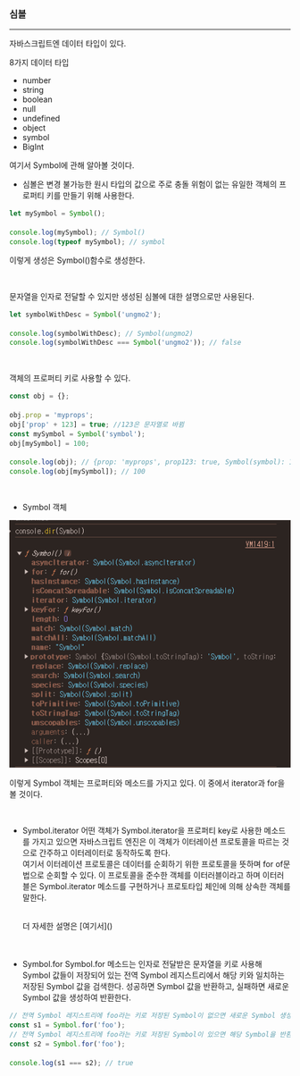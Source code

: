 ### 심볼

---

자바스크립트엔 데이터 타입이 있다.

8가지 데이터 타입

- number
- string
- boolean
- null
- undefined
- object
- symbol
- BigInt

여기서 Symbol에 관해 알아볼 것이다.

- 심볼은 변경 불가능한 원시 타입의 값으로 주로 충돌 위험이 없는 유일한 객체의 프로퍼티 키를 만들기 위해 사용한다.

```javascript
let mySymbol = Symbol();

console.log(mySymbol); // Symbol()
console.log(typeof mySymbol); // symbol
```

이렇게 생성은 Symbol()함수로 생성한다.

<br/> 

문자열을 인자로 전달할 수 있지만 생성된 심볼에 대한 설명으로만 사용된다.

```javascript
let symbolWithDesc = Symbol('ungmo2');

console.log(symbolWithDesc); // Symbol(ungmo2)
console.log(symbolWithDesc === Symbol('ungmo2')); // false
```
<br/> 


객체의 프로퍼티 키로 사용할 수 있다.

```javascript
const obj = {};

obj.prop = 'myprops';
obj['prop' + 123] = true; //123은 문자열로 바뀜
const mySymbol = Symbol('symbol');
obj[mySymbol] = 100;

console.log(obj); // {prop: 'myprops', prop123: true, Symbol(symbol): 100}
console.log(obj[mySymbol]); // 100
```
<br/> 


- Symbol 객체

![alt text](./Image/심볼.png)


이렇게 Symbol 객체는 프로퍼티와 메소드를 가지고 있다. 이 중에서 iterator과 for을 볼 것이다.

<br/> 

- Symbol.iterator
  어떤 객체가 Symbol.iterator을 프로퍼티 key로 사용한 메소드를 가지고 있으면 자바스크립트 엔진은 이 객체가 이터레이션 프로토콜을 따르는 것으로 간주하고 이터레이터로 동작하도록 한다.
  <br/> 
  여기서 이터레이션 프로토콜은 데이터를 순회하기 위한 프로토콜을 뜻하며 for of문법으로 순회할 수 있다.
  이 프로토콜을 준수한 객체를 이터러블이라고 하며 이터러블은 Symbol.iterator 메소드를 구현하거나 프로토타입 체인에 의해 상속한 객체를 말한다.

  <br/> 
  더 자세한 설명은 [여기서]()
  <br/> <br/> <br/> 

- Symbol.for
  Symbol.for 메소드는 인자로 전달받은 문자열을 키로 사용해 Symbol 값들이 저장되어 있는 전역 Symbol 레지스트리에서 해당 키와 일치하는 저장된 Symbol 값을 검색한다.
  성공하면 Symbol 값을 반환하고, 실패하면 새로운 Symbol 값을 생성하여 반환한다.

```javascript
// 전역 Symbol 레지스트리에 foo라는 키로 저장된 Symbol이 없으면 새로운 Symbol 생성
const s1 = Symbol.for('foo');
// 전역 Symbol 레지스트리에 foo라는 키로 저장된 Symbol이 있으면 해당 Symbol을 반환
const s2 = Symbol.for('foo');

console.log(s1 === s2); // true
```
